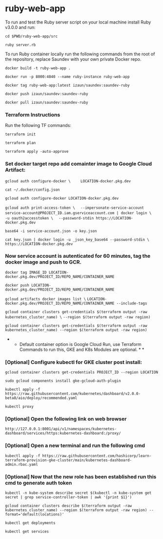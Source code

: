 # ruby-web-app

To run and test the Ruby server script on your local machine install Ruby v3.0.0 and run:

`cd $PWD/ruby-web-app/src`

`ruby server.rb`

To run Ruby container locally run the following commands from the root of the repository, replace Saundev with your own private Docker repo.

`docker build -t ruby-web-app .`

`docker run -p 8000:4040 --name ruby-instance ruby-web-app`

`docker tag ruby-web-app:latest izaun/saundev:saundev-ruby`

`docker push izaun/saundev:saundev-ruby`

`docker pull izaun/saundev:saundev-ruby`

### Terraform Instructions ###

Run the following TF commands:

`terraform init`

`terraform plan`

`terraform apply -auto-approve`

### Set docker target repo add  comainter image to Google Cloud Artifact: ###

`gcloud auth configure-docker \`
`    LOCATION-docker.pkg.dev`

`cat ~/.docker/config.json`

`gcloud auth configure-docker LOCATION-docker.pkg.dev`

`gcloud auth print-access-token \`
`  --impersonate-service-account  service-account@PROJECT_ID.iam.gserviceaccount.com | docker login \`
`  -u oauth2accesstoken \`
`  --password-stdin https://LOCATION-docker.pkg.dev`

`base64 -i service-account.json -o key.json`

`cat key.json | docker login -u _json_key_base64 --password-stdin \`
`https://LOCATION-docker.pkg.dev`

### Now service account is autenticated for 60 minutes, tag the docker image and push to GCR. ###

`docker tag IMAGE_ID LOCATION-docker.pkg.dev/PROJECT_ID/REPO_NAME/CONTAINER_NAME`

`docker push LOCATION-docker.pkg.dev/PROJECT_ID/REPO_NAME/CONTAINER_NAME`

`gcloud artifacts docker images list \`
`LOCATION-docker.pkg.dev/PROJECT_ID/REPO_NAME/CONTAINER_NAME --include-tags`

`gcloud container clusters get-credentials $(terraform output -raw kubernetes_cluster_name) \`
`--region $(terraform output -raw region)`

`gcloud container clusters get-credentials $(terraform output -raw kubernetes_cluster_name) --region $(terraform output -raw region)`

* * Default container option is Google Cloud Run, use Terraform Commands to run this, GKE and K8s Modules are optional. * *

### [Optional] Configure kubectl for GKE cluster post install: ###

`gcloud container clusters get-credentials PROJECT_ID --region LOCATION`

`sudo gcloud components install gke-gcloud-auth-plugin`

`kubectl apply -f https://raw.githubusercontent.com/kubernetes/dashboard/v2.0.0-beta8/aio/deploy/recommended.yaml`

`kubectl proxy`

### [Optional] Open the following link on web browser ###
`http://127.0.0.1:8001/api/v1/namespaces/kubernetes-dashboard/services/https:kubernetes-dashboard:/proxy/`

### [Optional] Open a new terminal and run the following cmd ###
`kubectl apply -f https://raw.githubusercontent.com/hashicorp/learn-terraform-provision-gke-cluster/main/kubernetes-dashboard-admin.rbac.yaml`

### [Optional] Now that the new role has been established run this cmd to generate auth token ###
`kubectl -n kube-system describe secret $(kubectl -n kube-system get secret | grep service-controller-token | awk '{print $1}')`

`gcloud container clusters describe $(terraform output -raw kubernetes_cluster_name) --region $(terraform output -raw region) --format='default(locations)'`

`kubectl get deployments`

`kubectl get services`